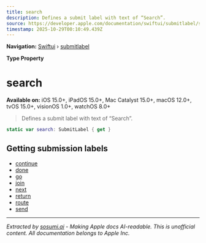 ```yaml
---
title: search
description: Defines a submit label with text of “Search”.
source: https://developer.apple.com/documentation/swiftui/submitlabel/search
timestamp: 2025-10-29T00:10:49.439Z
---
```


**Navigation:** [Swiftui](/documentation/swiftui) › [submitlabel](/documentation/swiftui/submitlabel)

**Type Property**

# search

**Available on:** iOS 15.0+, iPadOS 15.0+, Mac Catalyst 15.0+, macOS 12.0+, tvOS 15.0+, visionOS 1.0+, watchOS 8.0+

> Defines a submit label with text of “Search”.

```swift
static var search: SubmitLabel { get }
```

## Getting submission labels

- [continue](/documentation/swiftui/submitlabel/continue)
- [done](/documentation/swiftui/submitlabel/done)
- [go](/documentation/swiftui/submitlabel/go)
- [join](/documentation/swiftui/submitlabel/join)
- [next](/documentation/swiftui/submitlabel/next)
- [return](/documentation/swiftui/submitlabel/return)
- [route](/documentation/swiftui/submitlabel/route)
- [send](/documentation/swiftui/submitlabel/send)

---

*Extracted by [sosumi.ai](https://sosumi.ai) - Making Apple docs AI-readable.*
*This is unofficial content. All documentation belongs to Apple Inc.*

